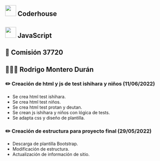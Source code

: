 ## <img src="https://user-images.githubusercontent.com/103367542/170897064-db2db840-0d26-402a-b3bc-3c3f27df5f4f.png" width="35"> Coderhouse
## <img src="https://user-images.githubusercontent.com/103367542/170894562-47345668-e72e-4c31-ac11-263b37e1c7db.png" width="35"> JavaScript
## 🏫 Comisión 37720
## 👨🏻‍🎓 Rodrigo Montero Durán

### ✏️ Creación de html y js de test ishihara y niños (11/06/2022)
- Se crea html test ishihara.
- Se crea html test niños.
- Se crea html test protan y deutan. 
- Se crean js ishihara y niños con lógica de tests.
- Se adapta css y diseño de plantilla.
### ✏️ Creación de estructura para proyecto final (29/05/2022)
- Descarga de plantilla Bootstrap.
- Modificación de estructura.
- Actualización de información de sitio.
